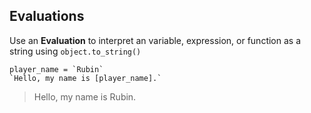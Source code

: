 
## Evaluations

Use an **Evaluation** to interpret an variable, expression, or function as a string using `object.to_string()`

```pny
player_name = `Rubin`
`Hello, my name is [player_name].`
```
> Hello, my name is Rubin.

